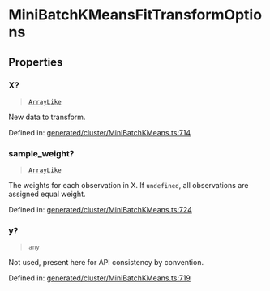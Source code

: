 # MiniBatchKMeansFitTransformOptions

## Properties

### X?

> [`ArrayLike`](../types/ArrayLike.md)

New data to transform.

Defined in:  [generated/cluster/MiniBatchKMeans.ts:714](https://github.com/transitive-bullshit/scikit-learn-ts/blob/92ab806/packages/sklearn/src/generated/cluster/MiniBatchKMeans.ts#L714)

### sample\_weight?

> [`ArrayLike`](../types/ArrayLike.md)

The weights for each observation in X. If `undefined`, all observations are assigned equal weight.

Defined in:  [generated/cluster/MiniBatchKMeans.ts:724](https://github.com/transitive-bullshit/scikit-learn-ts/blob/92ab806/packages/sklearn/src/generated/cluster/MiniBatchKMeans.ts#L724)

### y?

> `any`

Not used, present here for API consistency by convention.

Defined in:  [generated/cluster/MiniBatchKMeans.ts:719](https://github.com/transitive-bullshit/scikit-learn-ts/blob/92ab806/packages/sklearn/src/generated/cluster/MiniBatchKMeans.ts#L719)
